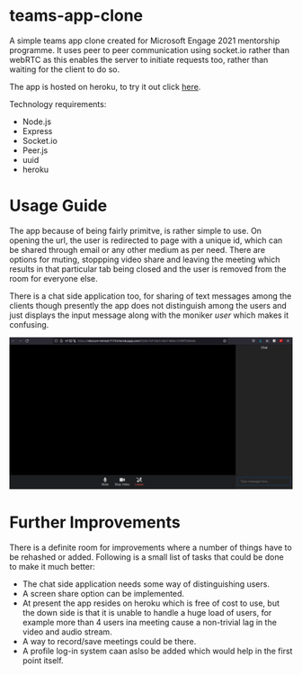 # teams-app-clone
A simple teams app clone created  for Microsoft Engage 2021 mentorship programme. It uses peer to peer communication using socket.io rather than webRTC as this enables the server to initiate requests too, rather than waiting for the client to do so. 

The app is hosted on heroku, to try it out click [here](https://obscure-retreat-71754.herokuapp.com/).

Technology requirements:
- Node.js
- Express
- Socket.io
- Peer.js
- uuid
- heroku 

# Usage Guide
The app because of being fairly primitve, is rather simple to use. On opening the url, the user is redirected to page with a unique id, which can be shared through email or any other medium as per need. There are options for muting, stoppping video share and leaving the meeting which results in that particular tab being closed and the user is removed from the room for everyone else. 

There is a chat side application too, for sharing of text messages among the clients though presently the app does not distinguish among the users and just displays the input message along with the moniker *user* which makes it confusing.

![Sorry for the error](images/app-ui.png)

# Further Improvements
There is a definite room for improvements where a number of things have to be rehashed or added. Following is a small list of tasks that could be done to make it much better:
- The chat side application needs some way of distinguishing users.
- A screen share option can be implemented.
- At present the app resides on heroku which is free of cost to use, but the down side is that it is unable to handle a huge load of users, for example more than 4 users ina meeting cause a non-trivial lag in the video and audio stream.
- A way to record/save meetings could be there.
- A profile log-in system caan aslso be added which would help in the first point itself.

